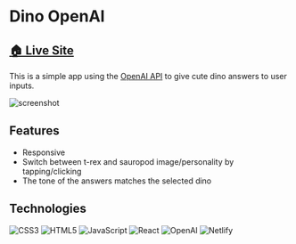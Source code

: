 # Dino OpenAI

## <a href="https://dino-ai.netlify.app/">🏠 Live Site</a>

This is a simple app using the <a href="https://platform.openai.com/docs/api-reference/">OpenAI API</a> to give cute dino answers to user inputs.

![screenshot](./public/screenshot.jpg "screenshot")

## Features

- Responsive
- Switch between t-rex and sauropod image/personality by tapping/clicking
- The tone of the answers matches the selected dino

## Technologies

![CSS3](https://img.shields.io/badge/css3-%231572B6.svg?style=for-the-badge&logo=css3&logoColor=white)
![HTML5](https://img.shields.io/badge/html5-%23E34F26.svg?style=for-the-badge&logo=html5&logoColor=white)
![JavaScript](https://img.shields.io/badge/javascript-%23323330.svg?style=for-the-badge&logo=javascript&logoColor=%23F7DF1E)
![React](https://img.shields.io/badge/react-%2320232a.svg?style=for-the-badge&logo=react&logoColor=%2361DAFB)
![OpenAI](https://img.shields.io/badge/OpenAI-412991.svg?style=for-the-badge&logo=OpenAI&logoColor=white)
![Netlify](https://img.shields.io/badge/netlify-%23000000.svg?style=for-the-badge&logo=netlify&logoColor=#00C7B7)

